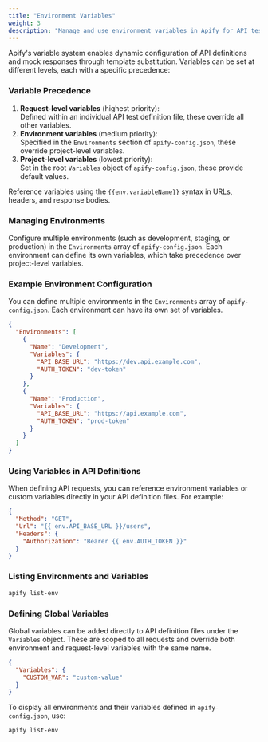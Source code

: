 ```yaml
---
title: "Environment Variables"
weight: 3
description: "Manage and use environment variables in Apify for API testing and mocking."
---
```


Apify's variable system enables dynamic configuration of API definitions and mock responses through template substitution. Variables can be set at different levels, each with a specific precedence:

### Variable Precedence

1. **Request-level variables** (highest priority):  
   Defined within an individual API test definition file, these override all other variables.
2. **Environment variables** (medium priority):  
   Specified in the `Environments` section of `apify-config.json`, these override project-level variables.
3. **Project-level variables** (lowest priority):  
   Set in the root `Variables` object of `apify-config.json`, these provide default values.

Reference variables using the `{{env.variableName}}` syntax in URLs, headers, and response bodies.

### Managing Environments

Configure multiple environments (such as development, staging, or production) in the `Environments` array of `apify-config.json`. Each environment can define its own variables, which take precedence over project-level variables.

### Example Environment Configuration

You can define multiple environments in the `Environments` array of `apify-config.json`. Each environment can have its own set of variables.

```json
{
  "Environments": [
    {
      "Name": "Development",
      "Variables": {
        "API_BASE_URL": "https://dev.api.example.com",
        "AUTH_TOKEN": "dev-token"
      }
    },
    {
      "Name": "Production",
      "Variables": {
        "API_BASE_URL": "https://api.example.com",
        "AUTH_TOKEN": "prod-token"
      }
    }
  ]
}
```

### Using Variables in API Definitions

When defining API requests, you can reference environment variables or custom variables directly in your API definition files. For example:

```json
{
  "Method": "GET",
  "Url": "{{ env.API_BASE_URL }}/users",
  "Headers": {
    "Authorization": "Bearer {{ env.AUTH_TOKEN }}"
  }
}
```

### Listing Environments and Variables

```bash
apify list-env
```

### Defining Global Variables

Global variables can be added directly to API definition files under the `Variables` object. These are scoped to all requests and override both environment and request-level variables with the same name.

```json
{
  "Variables": {
    "CUSTOM_VAR": "custom-value"
  }
}
```

To display all environments and their variables defined in `apify-config.json`, use:

```bash
apify list-env
```
